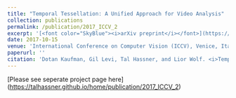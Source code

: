 ```yaml
---
title: "Temporal Tessellation: A Unified Approach for Video Analysis"
collection: publications
permalink: /publication/2017_ICCV_2
excerpt: '[<font color="SkyBlue"><i>arXiv preprint</i></font>](https://arxiv.org/pdf/1612.06950.pdf)'
date: 2017-10-15
venue: 'International Conference on Computer Vision (ICCV), Venice, Italy'
paperurl: ''
citation: 'Dotan Kaufman, Gil Levi, Tal Hassner, and Lior Wolf. <i>Temporal Tessellation: A Unified Approach for Video Analysis.</i> International Conference on Computer Vision (ICCV), Venice, Italy, 2017.'
---
```


[Please see seperate project page here] (https://talhassner.github.io/home/publication/2017_ICCV_2)
